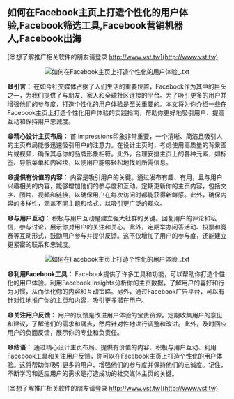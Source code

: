 ## **如何在Facebook主页上打造个性化的用户体验,Facebook筛选工具,Facebook营销机器人,Facebook出海**

[😍想了解推广相关软件的朋友请登录 http://www.vst.tw](http://www.vst.tw)

 <center><img src="https://vst.tw/MP4/tuiguang/png/6.png" alt="如何在Facebook主页上打造个性化的用户体验_.txt"></center>

**😄引言：**
在如今社交媒体占据了人们生活的重要位置，Facebook作为其中的巨头之一，为我们提供了与朋友、家人和全球社区连接的平台。为了吸引更多的用户并增强他们的参与度，打造个性化的用户体验是至关重要的。本文将为你介绍一些在Facebook主页上打造个性化用户体验的实践指南，帮助你更好地吸引用户、提高互动和保持用户忠诚度。

**😄精心设计主页布局：**
首 impressions印象非常重要，一个清晰、简洁且吸引人的主页布局能够迅速吸引用户的注意力。在设计主页时，考虑使用高质量的背景图片或视频，确保其与你的品牌形象相符。此外，合理安排主页上的各种元素，如标签、导航菜单和内容块，以便用户能够轻松地找到所需信息。

**😄提供有价值的内容：**
内容是吸引用户的关键。通过发布有趣、有用，且与用户兴趣相关的内容，能够增加他们的参与度和互动。定期更新你的主页内容，包括文字、图片、视频和链接，以确保用户在每次访问时都能获得新鲜感。此外，确保内容的多样性，涵盖不同主题和格式，以吸引更广泛的观众。

**😄与用户互动：**
积极与用户互动是建立强大社群的关键。回复用户的评论和私信，参与讨论，展示你对用户的关注和关心。此外，定期举办问答活动、投票和竞赛等互动形式，鼓励用户参与并提供反馈。这不仅增加了用户的参与度，还能建立更紧密的联系和忠诚度。

 <center><img src="https://vst.tw/MP4/tuiguang/png/1.png" alt="如何在Facebook主页上打造个性化的用户体验_.txt"></center>

**😄利用Facebook工具：**
Facebook提供了许多工具和功能，可以帮助你打造个性化的用户体验。利用Facebook Insights分析你的主页数据，了解用户的喜好和行为习惯，从而优化你的内容和互动策略。另外，通过Facebook广告平台，可以有针对性地推广你的主页和内容，吸引更多潜在用户。

**😄关注用户反馈：**
用户的反馈是改进用户体验的宝贵资源。定期收集用户的意见和建议，了解他们的需求和痛点，然后针对性地进行调整和改进。此外，及时回应用户的负面反馈，展示你的专业和负责任。

**😄结语：**
通过精心设计主页布局、提供有价值的内容、积极与用户互动、利用Facebook工具和关注用户反馈，你可以在Facebook主页上打造个性化的用户体验。这将帮助你吸引更多的用户、增强他们的参与度并保持他们的忠诚度。记住，不断学习和适应用户的需求是打造成功的社交媒体主页的关键。

[😍想了解推广相关软件的朋友请登录 http://www.vst.tw](http://www.vst.tw)



